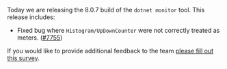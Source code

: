 Today we are releasing the 8.0.7 build of the `dotnet monitor` tool. This release includes:

- Fixed bug where `Histogram/UpDownCounter` were not correctly treated as meters. ([#7755](https://github.com/dotnet/dotnet-monitor/pull/7755))



If you would like to provide additional feedback to the team [please fill out this survey](https://aka.ms/dotnet-monitor-survey?src=rn).